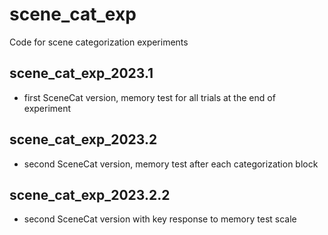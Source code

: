 # scene_cat_exp
Code for scene categorization experiments

## scene_cat_exp_2023.1
- first SceneCat version, memory test for all trials at the end of experiment 

## scene_cat_exp_2023.2
- second SceneCat version, memory test after each categorization block


## scene_cat_exp_2023.2.2
- second SceneCat version with key response to memory test scale 